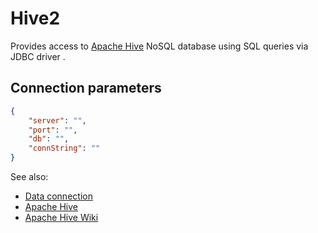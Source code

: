 <!-- TITLE: Hive2 -->
<!-- SUBTITLE: -->

# Hive2

Provides access to [Apache Hive](https://hive.apache.org/) NoSQL database using SQL queries via JDBC driver .

## Connection parameters

```json
{
    "server": "",
    "port": "",
    "db": "",
    "connString": ""
}
```

See also:

* [Data connection](../data-connection.md)
* [Apache Hive](https://hive.apache.org/)
* [Apache Hive Wiki](https://en.wikipedia.org/wiki/Apache_Hive)
